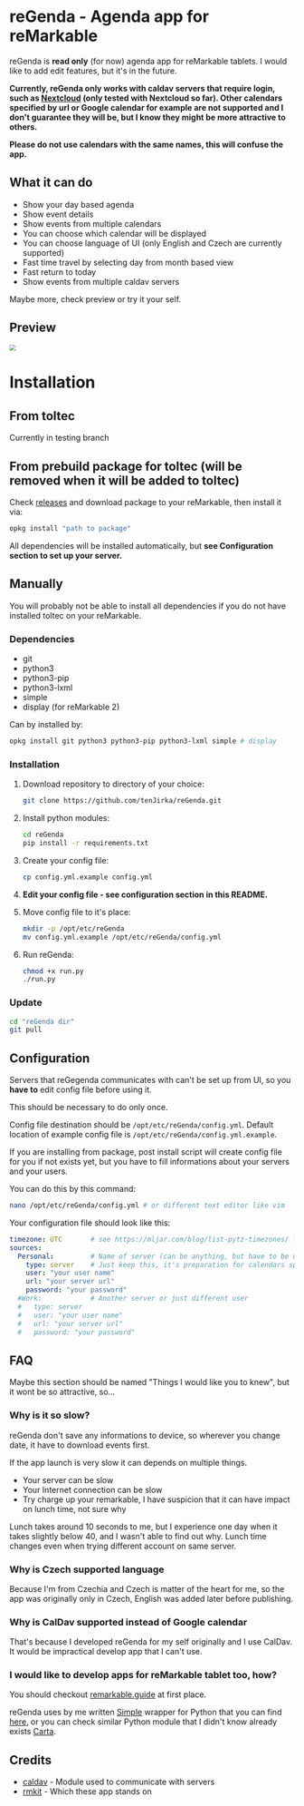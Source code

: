 # reGenda - Agenda app for reMarkable

reGenda is **read only** (for now) agenda app for reMarkable tablets. I would like to add edit features, but it's in the future.

**Currently, reGenda only works with caldav servers that require login, such as [Nextcloud](https://nextcloud.com/) (only tested with Nextcloud so far). Other calendars specified by url or Google calendar for example are not supported and I don't guarantee they will be, but I know they might be more attractive to others.**

**Please do not use calendars with the same names, this will confuse the app.**

## What it can do

- Show your day based agenda
- Show event details
- Show events from multiple calendars
- You can choose which calendar will be displayed
- You can choose language of UI (only English and Czech are currently supported)
- Fast time travel by selecting day from month based view
- Fast return to today
- Show events from multiple caldav servers

Maybe more, check preview or try it your self.

## Preview

<img src="previews/Preview1.gif" style="zoom:67%;" />

# Installation

## From toltec

Currently in testing branch

## From prebuild package for toltec (will be removed when it will be added to toltec)

Check [releases](https://github.com/tenJirka/reGenda/releases) and download package to your reMarkable, then install it via:

```bash
opkg install "path to package"
```

All dependencies will be installed automatically, but **see Configuration section to set up your server.**

## Manually

You will probably not be able to install all dependencies if you do not have installed toltec on your reMarkable.

### Dependencies

- git
- python3
- python3-pip
- python3-lxml
- simple
- display (for reMarkable 2)

Can by installed by:

```bash
opkg install git python3 python3-pip python3-lxml simple # display
```

### Installation

1. Download repository to directory of your choice:

   ```bash
   git clone https://github.com/tenJirka/reGenda.git
   ```

2. Install python modules:

   ```bash
   cd reGenda
   pip install -r requirements.txt
   ```

3. Create your config file:

   ```bash
   cp config.yml.example config.yml
   ```

4. **Edit your config file - see configuration section in this README.**

5. Move config file to it's place:

   ```bash
   mkdir -p /opt/etc/reGenda
   mv config.yml.example /opt/etc/reGenda/config.yml
   ```

6. Run reGenda:

   ```bash
   chmod +x run.py
   ./run.py
   ```

### Update

```bash
cd "reGenda dir"
git pull
```

## Configuration

Servers that reGegenda communicates with can't be set up from UI, so you **have to** edit config file before using it.

This should be necessary to do only once.

Config file destination should be  `/opt/etc/reGenda/config.yml`. Default location of example config file is `/opt/etc/reGenda/config.yml.example`.

If you are installing from package, post install script will create config file for you if not exists yet, but you have to fill informations about your servers and your users.

You can do this by this command:

```bash
nano /opt/etc/reGenda/config.yml # or different text editor like vim
```

Your configuration file should look like this:

```yaml
timezone: UTC       # see https://mljar.com/blog/list-pytz-timezones/ for all available timezones
sources:
  Personal:         # Name of server (can be anything, but have to be unique in this config)
    type: server    # Just keep this, it's preparation for calendars specified by url
    user: "your user name"
    url: "your server url"
    password: "your password"
  #Work:            # Another server or just different user
  #   type: server 
  #   user: "your user name"
  #   url: "your server url"
  #   password: "your password"
```

## FAQ

Maybe this section should be named "Things I would like you to knew", but it wont be so attractive, so…

### Why is it so slow?

reGenda don't save any informations to device, so wherever you change date, it have to download events first.

If the app launch is very slow it can depends on multiple things.

- Your server can be slow
- Your Internet connection can be slow
- Try charge up your remarkable, I have suspicion that it can have impact on lunch time, not sure why

Lunch takes around 10 seconds to me, but I experience one day when it takes slightly below 40, and I wasn't able to find out why. Lunch time changes even when trying different account on same server.

### Why is Czech supported language

Because I'm from Czechia and Czech is matter of the heart for me, so the app was originally only in Czech, English was added later before publishing.

### Why is CalDav supported instead of Google calendar

That's because I  developed reGenda for my self originally and I use CalDav. It would be impractical develop app that I can't use.

### I would like to develop apps for reMarkable tablet too, how?

You should checkout [remarkable.guide]( https://remarkable.guide/) at first place.

reGenda uses by me written [Simple](https://rmkit.dev/apps/sas) wrapper for Python that you can find [here](https://github.com/tenJirka/rm-pySAS), or you can check similar Python module that I didn't know already exists [Carta](https://github.com/Jayy001/Carta).

## Credits

- [caldav](https://github.com/python-caldav/caldav) - Module used to communicate with servers
- [rmkit](https://rmkit.dev/) - Which these app stands on
